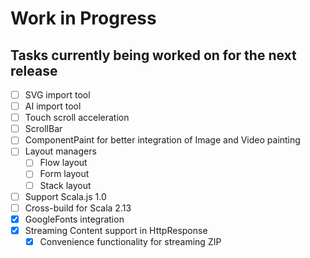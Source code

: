 # Work in Progress
## Tasks currently being worked on for the next release

* [ ] SVG import tool
* [ ] AI import tool
* [ ] Touch scroll acceleration
* [ ] ScrollBar
* [ ] ComponentPaint for better integration of Image and Video painting
* [ ] Layout managers
    * [ ] Flow layout
    * [ ] Form layout
    * [ ] Stack layout
* [ ] Support Scala.js 1.0
* [ ] Cross-build for Scala 2.13
* [X] GoogleFonts integration
* [X] Streaming Content support in HttpResponse
    * [X] Convenience functionality for streaming ZIP
